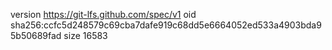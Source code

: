 version https://git-lfs.github.com/spec/v1
oid sha256:ccfc5d248579c69cba7dafe919c68dd5e6664052ed533a4903bda95b50689fad
size 16583
